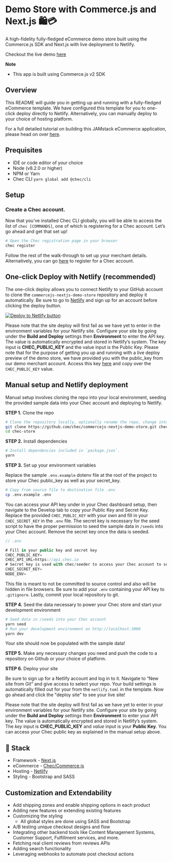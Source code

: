 # Demo Store with Commerce.js and Next.js 🛍️💳

A high-fidelity fully-fledged eCommerce demo store built using the Commerce.js SDK and Next.js with live deployment to Netlify.

Checkout the live demo [here](https://commercejs-demo-store.netlify.app)

**Note**
- This app is built using Commerce.js v2 SDK

## Overview

This README will guide you in getting up and running with a fully-fledged eCommerce template. We have configured this template for you to one-click deploy directly to Netlify. Alternatively, you can manually deploy to your choice of hosting platform.

For a full detailed tutorial on building this JAMstack eCommerce application, please head on over [here](tutorial-url).


## Prequisites

- IDE or code editor of your choice
- Node (v8.2.0 or higher)
- NPM or Yarn
- Chec CLI `yarn global add @chec/cli`

## Setup

### Create a Chec account. 

Now that you’ve installed Chec CLI globally, you will be able to access the list of `chec [COMMANDS]`, one of which is registering for a Chec account. Let’s go ahead and get that set up!

```bash
# Open the Chec registration page in your browser
chec register
```

Follow the rest of the walk-through to set up your merchant details. Alternatively, you can go [here](https://authorize.chec.io/signup) to register for a Chec account. 


## One-click Deploy with Netlify (recommended)

The one-click deploy allows you to connect Netlify to your GitHub account to clone the `commercejs-nextjs-demo-store` repository and deploy it automatically. Be sure to go to [Netlify](https://app.netlify.com/signup) and sign up for an account before clicking the deploy button.

 [![Deploy to Netlify button](https://www.netlify.com/img/deploy/button.svg)](https://app.netlify.com/start/deploy?repository=https://github.com/chec/commercejs-nextjs-demo-store)

Please note that the site deploy will first fail as we have yet to enter in the environment variables for your Netlify site. Configure your site by going under the **Build and Deploy** settings then **Environment** to enter the API key. The value is automatically encrypted and stored in Netlify’s system. The key input is **CHEC_PUBLIC_KEY** and the value input is the Public Key. Please note that for the purpose of getting you up and running with a live deploy preview of the demo store, we have provided you with the public_key from our demo merchant account. Access this key [here](https://github.com/chec/commercejs-nextjs-demo-store/blob/master/.env.example) and copy over the `CHEC_PUBLIC_KEY` value.

## Manual setup and Netlify deployment

Manual setup involves cloning the repo into your local environment, seeding the provided sample data into your Chec account and deploying to Netlify.

**STEP 1.** Clone the repo

```bash
# Clone the repository locally, optionally rename the repo, change into the directory
git clone https://github.com/chec/commercejs-nextjs-demo-store.git chec-store 
cd chec-store
```

**STEP 2.** Install dependencies

```bash
# Install dependencies included in `package.json`.
yarn
```

**STEP 3.** Set up your environment variables

Replace the sample `.env.example` dotenv file at the root of the project to store your Chec public_key as well as your secret_key.

```bash
# Copy from source file to destination file .env
cp .env.example .env
```

You can access your API key under in your Chec dashboard setup, then navigate to the Develop tab to copy your Public Key and Secret Key. Replace the provided `CHEC_PUBLIC_KEY` with your own and fill in your `CHEC_SECRET_KEY` in the `.env` file. The secret key is necessary for the seed script to have the proper permission to seed the sample data in `/seeds` into your Chec account. Remove the secret key once the data is seeded.

```js
// .env

# Fill in your public key and secret key
CHEC_PUBLIC_KEY=
CHEC_API_URL=https://api.chec.io
# Secret key is used with chec/seeder to access your Chec account to seed it with sample data
CHEC_SECRET_KEY=
NODE_ENV=
```

This file is meant to not be committed to source control and also will be hidden in file browsers. Be sure to add your `.env` containing your API key to `.gitignore`. Lastly, commit your local repository to git.

**STEP 4.** Seed the data necessary to power your Chec store and start your development environment
```bash
# Seed data in /seeds into your Chec account
yarn seed
# Run your development environment on http://localhost:3000
yarn dev
```

Your site should now be populated with the sample data!

**STEP 5.** Make any necessary changes you need and push the code to a repository on Github or your choice of platform.

**STEP 6.** Deploy your site

Be sure to sign up for a Netlify account and log in to it. Navigate to “New site from Git” and give access to select your repo. Your build settings is automatically filled out for your from the `netlify.toml` in the template. Now go ahead and click the "deploy site" to see your live site!

Please note that the site deploy will first fail as we have yet to enter in your environment variables for your Netlify site. Configure your site by going under the **Build and Deploy** settings then **Environment** to enter your API key. The value is automatically encrypted and stored in Netlify’s system. The *key* input is **CHEC_PUBLIC_KEY** and *value* input is your **Public Key**. You can access your Chec public key as explained in the manual setup above. 

## 🥞 Stack

- Framework - [Next.js](https://nextjs.org)
- eCommerce - [Chec/Commerce.js](https://commercejs.com)
- Hosting - [Netlify](https://netlify.com)
- Styling - Bootstrap and SASS

## Customization and Extendability

- Add shipping zones and enable shipping options in each product
- Adding new features or extending existing features
- Customizing the styling
    - All global styles are done using SASS and Bootstrap
- A/B testing unique checkout designs and flow
- Integrating other backend tools like Content Management Systems, Customer Support, Fulfillment services, and more.
- Fetching real client reviews from reviews APIs
- Adding search functionality
- Leveraging webhooks to automate post checkout actions
